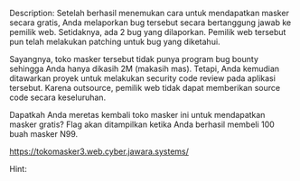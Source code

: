 Description:
Setelah berhasil menemukan cara untuk mendapatkan masker secara gratis, Anda melaporkan bug tersebut secara bertanggung jawab ke pemilik web. Setidaknya, ada 2 bug yang dilaporkan. Pemilik web tersebut pun telah melakukan patching untuk bug yang diketahui.

Sayangnya, toko masker tersebut tidak punya program bug bounty sehingga Anda hanya dikasih 2M (makasih mas). Tetapi, Anda kemudian ditawarkan proyek untuk melakukan security code review pada aplikasi tersebut. Karena outsource, pemilik web tidak dapat memberikan source code secara keseluruhan.

Dapatkah Anda meretas kembali toko masker ini untuk mendapatkan masker gratis? Flag akan ditampilkan ketika Anda berhasil membeli 100 buah masker N99.

https://tokomasker3.web.cyber.jawara.systems/

Hint:
